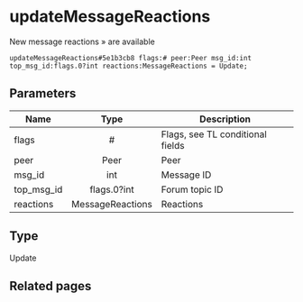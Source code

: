 # updateMessageReactions
New message reactions » are available

```
updateMessageReactions#5e1b3cb8 flags:# peer:Peer msg_id:int top_msg_id:flags.0?int reactions:MessageReactions = Update;
```

## Parameters
| Name | Type | Description |
| ---- | :----: | ----------- |
| flags | # | Flags, see TL conditional fields |
| peer | Peer | Peer |
| msg_id | int | Message ID |
| top_msg_id | flags.0?int | Forum topic ID |
| reactions | MessageReactions | Reactions |


## Type
Update

## Related pages
